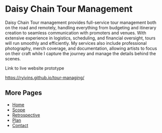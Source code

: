 # Daisy Chain Tour Management 

Daisy Chain Tour management provides full-service tour management both on the road and remotely, handling everything from budgeting and itinerary creation to seamless communication with promoters and venues. With extensive experience in logistics, scheduling, and financial oversight, tours will run smoothly and efficiently. My services also include professional photography, merch coverage, and documentation, allowing artists to focus on their craft while I capture the journey and manage the details behind the scenes. 

Link to live website prototype 

https://ryivins.github.io/tour-managing/  

## More Pages
- [Home](index.html)    
- [Scope](scope.html) 
- [Retrospective](Retrospective.md) 
- [Plan](plan.md)
- [Contact](contact.html)  



